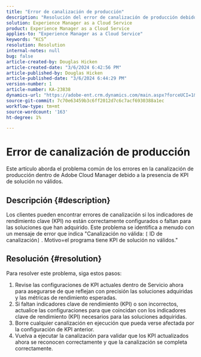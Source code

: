 ```yaml
---
title: "Error de canalización de producción"
description: "Resolución del error de canalización de producción debido a indicadores clave de rendimiento (KPI) de solución no válidos"
solution: Experience Manager as a Cloud Service
product: Experience Manager as a Cloud Service
applies-to: "Experience Manager as a Cloud Service"
keywords: “KCS”
resolution: Resolution
internal-notes: null
bug: false
article-created-by: Douglas Hicken
article-created-date: "3/6/2024 6:42:56 PM"
article-published-by: Douglas Hicken
article-published-date: "3/6/2024 6:44:29 PM"
version-number: 1
article-number: KA-23838
dynamics-url: "https://adobe-ent.crm.dynamics.com/main.aspx?forceUCI=1&pagetype=entityrecord&etn=knowledgearticle&id=e7810c56-e9db-ee11-904d-6045bd006793"
source-git-commit: 7c70e63459b3c6ff2012d7c6c7acf6930388a1ec
workflow-type: tm+mt
source-wordcount: '163'
ht-degree: 1%

---
```


# Error de canalización de producción


Este artículo aborda el problema común de los errores en la canalización de producción dentro de Adobe Cloud Manager debido a la presencia de KPI de solución no válidos.

## Descripción {#description}


Los clientes pueden encontrar errores de canalización si los indicadores de rendimiento clave (KPI) no están correctamente configurados o faltan para las soluciones que han adquirido. Este problema se identifica a menudo con un mensaje de error que indica &quot;Canalización no válida: `[` ID de canalización`]` . Motivo=el programa tiene KPI de solución no válidos.&quot;


## Resolución {#resolution}


Para resolver este problema, siga estos pasos:
1. Revise las configuraciones de KPI actuales dentro de Servicio ahora para asegurarse de que reflejan con precisión las soluciones adquiridas y las métricas de rendimiento esperadas.
2. Si faltan indicadores clave de rendimiento (KPI) o son incorrectos, actualice las configuraciones para que coincidan con los indicadores clave de rendimiento (KPI) necesarios para las soluciones adquiridas.
3. Borre cualquier canalización en ejecución que pueda verse afectada por la configuración de KPI anterior.
4. Vuelva a ejecutar la canalización para validar que los KPI actualizados ahora se reconocen correctamente y que la canalización se completa correctamente.

